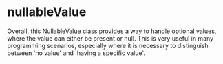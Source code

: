 # nullableValue
Overall, this NullableValue class provides a way to handle optional values, where the value can either be present or null. This is very useful in many programming scenarios, especially where it is necessary to distinguish between 'no value' and 'having a specific value'.
